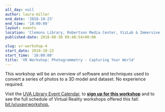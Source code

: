 ```yaml
---
all_day: null
author: laura-miller
end_date: '2018-10-23'
end_time: '18:00:00'
layout: events
location: 'Clemons Library, Robertson Media Center, VizLab & Immersive Space'
published-date: 2018-08-30 09:48:54+00:00

slug: vr-workshop-4
start_date: 2018-10-23
start_time: '16:00:00'
title: 'VR Workshop: Photogrammetry - Capturing Your World'
---
```


This workshop will be an overview of software and techniques used to convert a series of photos to a 3D model and dataset. No experience required.

Visit the [UVA Library Event Calendar](https://cal.lib.virginia.edu/calendar/events/?cid=4299&t=d&d=0000-00-00&cal=4299&ct=38740), to [**sign up for this workshop**](https://cal.lib.virginia.edu/calendar/events/?cid=4299&t=d&d=0000-00-00&cal=4299&ct=38740) and to see the full schedule of Virtual Reality workshops offered this fall: [bit.ly/uvavrworkshop.](http://bit.ly/uvavrworkshop)
